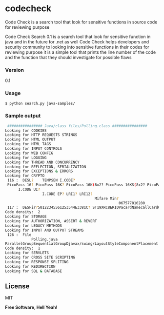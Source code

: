 # codecheck
Code Check is a search tool that look for sensitive functions in source code for reviewing purpose 

Code Check Search 0.1 is a search tool that look for sensitive function in java and in the future for .net as well 
Code Check helps developers and security community to looking into sensitive functions in their codes for reviewing purpose it is a simple tool that prints the line number of the code and the function that they should investigate for possible flaws


### Version
0.1

### Usage
```sh
$ python search.py java-samples/
```

### Sample output

```sh
 ################ Java/class files/Polling.class ################
Looking for COOKIES
Looking for HTTP REQUESTS STRINGS
Looking for HTML OUTPUT
Looking for HTML TAGS
Looking for INPUT CONTROLS
Looking for WEB CONFIG
Looking for LOGGING
Looking for THREAD AND CONCURRENCY
Looking for REFLECTION, SERIALIZATION
Looking for EXCEPTIONS & ERRORS
Looking for CRYPTO
 116 :  DESL?	 TEMPSEN I.CODE?
 PicoPass 16? PicoPass 16K? PicoPass 16K(8x2? PicoPass 16KS(8x2? PicoPass 32KS(16+16? PicoPass 32KS(16+8x2? PicoPass 32KS(8x2+16? PicoPass 32KS(8x2+8x? LRI6?
      I.CODE UI?
                 I.CODE EP? LRI1? LRI12?
                                         Mifare Min?
                                                    067577810280 
 117 :  DESFir?50122345561253544E3381C?	ST19XRC8ERIDVacardNamecallCardConnect(I)IreqTypeACSModule$SCARD_IO_REQUEST 
Code density:  2 
Looking for STORAGE
Looking for AUTHORIZATION, ASSERT & REVERT
Looking for LEGACY METHODS
Looking for INPUT AND OUTPUT STREAMS
 126 :  File
            Polling.java
ParallelGroupSequentialGroupDjavax/swing/LayoutStyleComponentPlacement! swing/GroupLayout$GroupGroup
Code density:  1 
Looking for SERVLETS
Looking for CROSS SITE SCRIPTING
Looking for RESPONSE SPLITING
Looking for REDIRECTION
Looking for SQL & DATABASE
```

License
----
MIT

**Free Software, Hell Yeah!**

